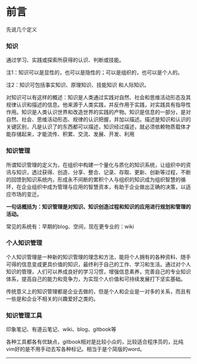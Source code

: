 # 前言

先说几个定义

### 知识

通过学习、实践或探索所获得的认识、判断或技能。

注1：知识可以是显性的，也可以是隐性的；可以是组织的，也可以是个人的。

注2：知识可包括事实知识、原理知识、技能知识 和人际知识。

对知识可以有这样的概述：知识是人类通过实践对自然、社会和思维活动形态及其规律认识和描述的信息。他来源于人类实践，并反作用于实践，对实践具有指导性作用。知识是人类认识世界和改造世界的实践的产物。知识是信息的一部分，是对自然、社会、思维活动形态、规律的认识把握，并加以描述。描述是知识和认识的关键区别，凡是认识了的东西都可以描述，知识经过描述，就必须依赖物质载体才能存储起来，才能流传、积累、交流、发展、开发、利用

### 知识管理

所谓知识管理的定义为，在组织中构建一个量化与质化的知识系统，让组织中的资讯与知识，透过获得、创造、分享、整合、记录、存取、更新、创新等过程，不断的回馈到知识系统内，形成永不间断的累积个人与组织的知识成为组织智慧的循环，在企业组织中成为管理与应用的智慧资本，有助于企业做出正确的决策，以适应市场的变迁。 

**一句话概括为：知识管理是对知识、知识创造过程和知识的应用进行规划和管理的活动。**

常见的系统有：早期的blog、空间，现在更专业的：wiki

### 个人知识管理

个人知识管理是一种新的知识管理的理念和方法，能将个人拥有的各种资料、随手可得的信息变成更具价值的知识，最终利于自己的工作、学习和生活。通过对个人知识的管理，人们可以养成良好的学习习惯，增强信息素养，完善自己的专业知识体系，提高自己的能力和竞争力，为实现个人价值和可持续发展打下坚实基础。

传统意义上的知识管理都是企业去做的，但是个人和企业是一对多的关系，而且有一些是和企业不相关的兴趣爱好之类的。

### 知识管理工具

印象笔记、有道云笔记、wiki、blog、gitbook等

各种工具都各有优缺点，gitbook相对是比较小众的，比较适合程序员的，比纯vim好的是不用手动去写各种标记。相当于是个简版的word。

---



